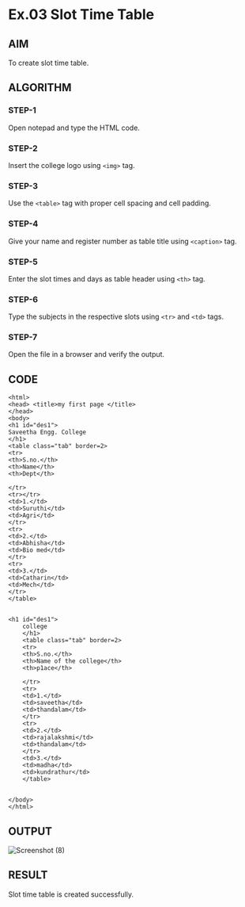 # Ex.03 Slot Time Table
## AIM
  To create slot time table.

## ALGORITHM
### STEP-1
  Open notepad and type the HTML code.

### STEP-2
  Insert the college logo using ```<img>``` tag.

### STEP-3
  Use the ```<table>``` tag with proper cell spacing and cell padding.  

### STEP-4
  Give your name and register number as table title using ```<caption>``` tag.

### STEP-5
  Enter the slot times and days as table header using ```<th>``` tag.
  
### STEP-6
  Type the subjects in the respective slots using ```<tr>``` and ```<td>``` tags.
 
### STEP-7
  Open the file in a browser and verify the output.
  
## CODE
```
<html>
<head> <title>my first page </title>
</head>
<body>
<h1 id="des1">
Saveetha Engg. College
</h1>
<table class="tab" border=2>
<tr>
<th>S.no.</th>
<th>Name</th>
<th>Dept</th>

</tr>
<tr></tr>
<td>1.</td>
<td>Suruthi</td>
<td>Agri</td>
</tr>
<tr>
<td>2.</td>
<td>Abhisha</td>
<td>Bio med</td>
</tr>
<tr>
<td>3.</td>
<td>Catharin</td>
<td>Mech</td>
</tr>
</table>


<h1 id="des1">
    college
    </h1>
    <table class="tab" border=2>
    <tr>
    <th>S.no.</th>
    <th>Name of the college</th>
    <th>p1ace</th>
    
    </tr>
    <tr>
    <td>1.</td>
    <td>saveetha</td>
    <td>thandalam</td>
    </tr>
    <tr>
    <td>2.</td>
    <td>rajalakshmi</td>
    <td>thandalam</td>
    </tr>
    <td>3.</td>
    <td>madha</td>
    <td>kundrathur</td>
    </table>
    
    
</body>
</html>
```



## OUTPUT
![Screenshot (8)](https://github.com/prishapradeep/Ex03_Web-Design/assets/166732237/6b008252-decf-4392-80bc-e9ba02c51632)


## RESULT
 Slot time table is created successfully.
